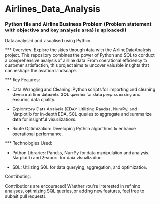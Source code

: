# Airlines_Data_Analysis
### Python file and Airline Business Problem (Problem statement with objective and key analysis area) is uploaded!!
Data analysed and visualised using Python.

*** Overview:
Explore the skies through data with the AirlineDataAnalysis project. This repository combines the power of Python and SQL to conduct a comprehensive analysis of airline data. From operational efficiency to customer satisfaction, this project aims to uncover valuable insights that can reshape the aviation landscape.

*** Key Features:

-   Data Wrangling and Cleaning:
Python scripts for importing and cleaning diverse airline datasets. SQL queries for data preprocessing and ensuring data quality.

-   Exploratory Data Analysis (EDA):
Utilizing Pandas, NumPy, and Matplotlib for in-depth EDA. SQL queries to aggregate and summarize data for insightful visualizations.

-   Route Optimization:
Developing Python algorithms to enhance operational performance.

*** Technologies Used:

-   Python Libraries:
Pandas, NumPy for data manipulation and analysis. Matplotlib and Seaborn for data visualization.

-   SQL:
Utilizing SQL for data querying, aggregation, and optimization.

Contributing:

Contributions are encouraged! Whether you're interested in refining analyses, optimizing SQL queries, or adding new features, feel free to submit pull requests. 
